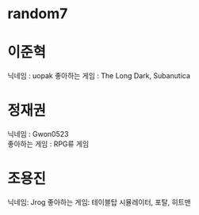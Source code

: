 # random7

# 이준혁
닉네임 : uopak
좋아하는 게임 : The Long Dark, Subanutica

# 정재권
닉네임 : Gwon0523    
좋아하는 게임 : RPG류 게임

# 조용진
닉네임: Jrog
좋아하는 게임: 테이블탑 시뮬레이터, 포탈, 히트맨